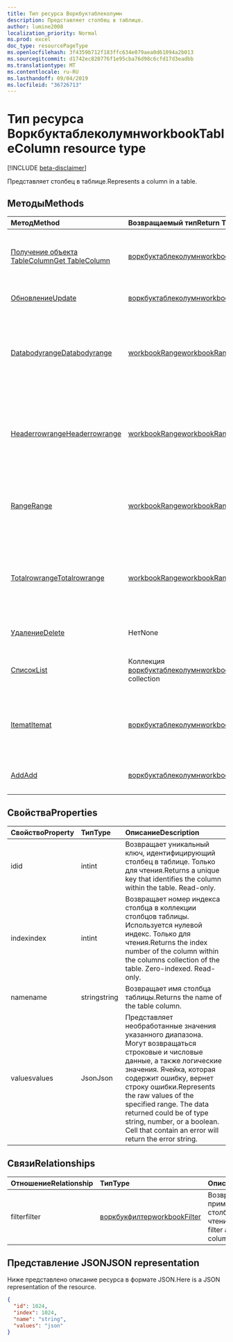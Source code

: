 ```yaml
---
title: Тип ресурса Воркбуктаблеколумн
description: Представляет столбец в таблице.
author: lumine2008
localization_priority: Normal
ms.prod: excel
doc_type: resourcePageType
ms.openlocfilehash: 3f4359b712f183ffc634e079aea0d61094a2b013
ms.sourcegitcommit: d1742ec820776f1e95cba76d98c6cfd17d3eadbb
ms.translationtype: MT
ms.contentlocale: ru-RU
ms.lasthandoff: 09/04/2019
ms.locfileid: "36726713"
---
```

# <a name="workbooktablecolumn-resource-type"></a><span data-ttu-id="db15f-103">Тип ресурса Воркбуктаблеколумн</span><span class="sxs-lookup"><span data-stu-id="db15f-103">workbookTableColumn resource type</span></span>

[!INCLUDE [beta-disclaimer](../../includes/beta-disclaimer.md)]

<span data-ttu-id="db15f-104">Представляет столбец в таблице.</span><span class="sxs-lookup"><span data-stu-id="db15f-104">Represents a column in a table.</span></span>


## <a name="methods"></a><span data-ttu-id="db15f-105">Методы</span><span class="sxs-lookup"><span data-stu-id="db15f-105">Methods</span></span>

| <span data-ttu-id="db15f-106">Метод</span><span class="sxs-lookup"><span data-stu-id="db15f-106">Method</span></span>           | <span data-ttu-id="db15f-107">Возвращаемый тип</span><span class="sxs-lookup"><span data-stu-id="db15f-107">Return Type</span></span>    |<span data-ttu-id="db15f-108">Описание</span><span class="sxs-lookup"><span data-stu-id="db15f-108">Description</span></span>|
|:---------------|:--------|:----------|
|[<span data-ttu-id="db15f-109">Получение объекта TableColumn</span><span class="sxs-lookup"><span data-stu-id="db15f-109">Get TableColumn</span></span>](../api/tablecolumn-get.md) | [<span data-ttu-id="db15f-110">воркбуктаблеколумн</span><span class="sxs-lookup"><span data-stu-id="db15f-110">workbookTableColumn</span></span>](workbooktablecolumn.md) |<span data-ttu-id="db15f-111">Чтение свойств и связей объекта tableColumn.</span><span class="sxs-lookup"><span data-stu-id="db15f-111">Read properties and relationships of tableColumn object.</span></span>|
|[<span data-ttu-id="db15f-112">Обновление</span><span class="sxs-lookup"><span data-stu-id="db15f-112">Update</span></span>](../api/tablecolumn-update.md) | [<span data-ttu-id="db15f-113">воркбуктаблеколумн</span><span class="sxs-lookup"><span data-stu-id="db15f-113">workbookTableColumn</span></span>](workbooktablecolumn.md) |<span data-ttu-id="db15f-114">Обновление объекта TableColumn.</span><span class="sxs-lookup"><span data-stu-id="db15f-114">Update TableColumn object.</span></span> |
|[<span data-ttu-id="db15f-115">Databodyrange</span><span class="sxs-lookup"><span data-stu-id="db15f-115">Databodyrange</span></span>](../api/tablecolumn-databodyrange.md)|[<span data-ttu-id="db15f-116">workbookRange</span><span class="sxs-lookup"><span data-stu-id="db15f-116">workbookRange</span></span>](workbookrange.md)|<span data-ttu-id="db15f-117">Получает объект диапазона, связанный с основными данными столбца.</span><span class="sxs-lookup"><span data-stu-id="db15f-117">Gets the range object associated with the data body of the column.</span></span>|
|[<span data-ttu-id="db15f-118">Headerrowrange</span><span class="sxs-lookup"><span data-stu-id="db15f-118">Headerrowrange</span></span>](../api/tablecolumn-headerrowrange.md)|[<span data-ttu-id="db15f-119">workbookRange</span><span class="sxs-lookup"><span data-stu-id="db15f-119">workbookRange</span></span>](workbookrange.md)|<span data-ttu-id="db15f-120">Получает объект диапазона, связанный со строкой заголовков столбца.</span><span class="sxs-lookup"><span data-stu-id="db15f-120">Gets the range object associated with the header row of the column.</span></span>|
|[<span data-ttu-id="db15f-121">Range</span><span class="sxs-lookup"><span data-stu-id="db15f-121">Range</span></span>](../api/tablecolumn-range.md)|[<span data-ttu-id="db15f-122">workbookRange</span><span class="sxs-lookup"><span data-stu-id="db15f-122">workbookRange</span></span>](workbookrange.md)|<span data-ttu-id="db15f-123">Получает объект диапазона, связанный со всем столбцом.</span><span class="sxs-lookup"><span data-stu-id="db15f-123">Gets the range object associated with the entire column.</span></span>|
|[<span data-ttu-id="db15f-124">Totalrowrange</span><span class="sxs-lookup"><span data-stu-id="db15f-124">Totalrowrange</span></span>](../api/tablecolumn-totalrowrange.md)|[<span data-ttu-id="db15f-125">workbookRange</span><span class="sxs-lookup"><span data-stu-id="db15f-125">workbookRange</span></span>](workbookrange.md)|<span data-ttu-id="db15f-126">Получает объект диапазона, связанный со строкой итогов столбца.</span><span class="sxs-lookup"><span data-stu-id="db15f-126">Gets the range object associated with the totals row of the column.</span></span>|
|[<span data-ttu-id="db15f-127">Удаление</span><span class="sxs-lookup"><span data-stu-id="db15f-127">Delete</span></span>](../api/tablecolumn-delete.md)|<span data-ttu-id="db15f-128">Нет</span><span class="sxs-lookup"><span data-stu-id="db15f-128">None</span></span>|<span data-ttu-id="db15f-129">Удаляет столбец из таблицы.</span><span class="sxs-lookup"><span data-stu-id="db15f-129">Deletes the column from the table.</span></span>|
|[<span data-ttu-id="db15f-130">Список</span><span class="sxs-lookup"><span data-stu-id="db15f-130">List</span></span>](../api/tablecolumn-list.md) | <span data-ttu-id="db15f-131">Коллекция [воркбуктаблеколумн](workbooktablecolumn.md)</span><span class="sxs-lookup"><span data-stu-id="db15f-131">[workbookTableColumn](workbooktablecolumn.md) collection</span></span> |<span data-ttu-id="db15f-132">Получение коллекции объектов tableColumn.</span><span class="sxs-lookup"><span data-stu-id="db15f-132">Get tableColumn object collection.</span></span> |
|[<span data-ttu-id="db15f-133">Itemat</span><span class="sxs-lookup"><span data-stu-id="db15f-133">Itemat</span></span>](../api/tablecolumncollection-itemat.md)|[<span data-ttu-id="db15f-134">воркбуктаблеколумн</span><span class="sxs-lookup"><span data-stu-id="db15f-134">workbookTableColumn</span></span>](workbooktablecolumn.md)|<span data-ttu-id="db15f-135">Возвращает столбец на основании его позиции в коллекции.</span><span class="sxs-lookup"><span data-stu-id="db15f-135">Gets a column based on its position in the collection.</span></span>|
|[<span data-ttu-id="db15f-136">Add</span><span class="sxs-lookup"><span data-stu-id="db15f-136">Add</span></span>](../api/tablecolumncollection-add.md)|[<span data-ttu-id="db15f-137">воркбуктаблеколумн</span><span class="sxs-lookup"><span data-stu-id="db15f-137">workbookTableColumn</span></span>](workbooktablecolumn.md)|<span data-ttu-id="db15f-138">Добавляет новый столбец в таблицу.</span><span class="sxs-lookup"><span data-stu-id="db15f-138">Adds a new column to the table.</span></span>|

## <a name="properties"></a><span data-ttu-id="db15f-139">Свойства</span><span class="sxs-lookup"><span data-stu-id="db15f-139">Properties</span></span>
| <span data-ttu-id="db15f-140">Свойство</span><span class="sxs-lookup"><span data-stu-id="db15f-140">Property</span></span>     | <span data-ttu-id="db15f-141">Тип</span><span class="sxs-lookup"><span data-stu-id="db15f-141">Type</span></span>   |<span data-ttu-id="db15f-142">Описание</span><span class="sxs-lookup"><span data-stu-id="db15f-142">Description</span></span>|
|:---------------|:--------|:----------|
|<span data-ttu-id="db15f-143">id</span><span class="sxs-lookup"><span data-stu-id="db15f-143">id</span></span>|<span data-ttu-id="db15f-144">int</span><span class="sxs-lookup"><span data-stu-id="db15f-144">int</span></span>|<span data-ttu-id="db15f-p101">Возвращает уникальный ключ, идентифицирующий столбец в таблице. Только для чтения.</span><span class="sxs-lookup"><span data-stu-id="db15f-p101">Returns a unique key that identifies the column within the table. Read-only.</span></span>|
|<span data-ttu-id="db15f-147">index</span><span class="sxs-lookup"><span data-stu-id="db15f-147">index</span></span>|<span data-ttu-id="db15f-148">int</span><span class="sxs-lookup"><span data-stu-id="db15f-148">int</span></span>|<span data-ttu-id="db15f-p102">Возвращает номер индекса столбца в коллекции столбцов таблицы. Используется нулевой индекс. Только для чтения.</span><span class="sxs-lookup"><span data-stu-id="db15f-p102">Returns the index number of the column within the columns collection of the table. Zero-indexed. Read-only.</span></span>|
|<span data-ttu-id="db15f-152">name</span><span class="sxs-lookup"><span data-stu-id="db15f-152">name</span></span>|<span data-ttu-id="db15f-153">string</span><span class="sxs-lookup"><span data-stu-id="db15f-153">string</span></span>|<span data-ttu-id="db15f-154">Возвращает имя столбца таблицы.</span><span class="sxs-lookup"><span data-stu-id="db15f-154">Returns the name of the table column.</span></span>|
|<span data-ttu-id="db15f-155">values</span><span class="sxs-lookup"><span data-stu-id="db15f-155">values</span></span>|<span data-ttu-id="db15f-156">Json</span><span class="sxs-lookup"><span data-stu-id="db15f-156">Json</span></span>|<span data-ttu-id="db15f-p103">Представляет необработанные значения указанного диапазона. Могут возвращаться строковые и числовые данные, а также логические значения. Ячейка, которая содержит ошибку, вернет строку ошибки.</span><span class="sxs-lookup"><span data-stu-id="db15f-p103">Represents the raw values of the specified range. The data returned could be of type string, number, or a boolean. Cell that contain an error will return the error string.</span></span>|

## <a name="relationships"></a><span data-ttu-id="db15f-160">Связи</span><span class="sxs-lookup"><span data-stu-id="db15f-160">Relationships</span></span>
| <span data-ttu-id="db15f-161">Отношение</span><span class="sxs-lookup"><span data-stu-id="db15f-161">Relationship</span></span> | <span data-ttu-id="db15f-162">Тип</span><span class="sxs-lookup"><span data-stu-id="db15f-162">Type</span></span>   |<span data-ttu-id="db15f-163">Описание</span><span class="sxs-lookup"><span data-stu-id="db15f-163">Description</span></span>|
|:---------------|:--------|:----------|
|<span data-ttu-id="db15f-164">filter</span><span class="sxs-lookup"><span data-stu-id="db15f-164">filter</span></span>|[<span data-ttu-id="db15f-165">воркбукфилтер</span><span class="sxs-lookup"><span data-stu-id="db15f-165">workbookFilter</span></span>](workbookfilter.md)|<span data-ttu-id="db15f-p104">Возвращает фильтр, применяемый к столбцу. Только для чтения.</span><span class="sxs-lookup"><span data-stu-id="db15f-p104">Retrieve the filter applied to the column. Read-only.</span></span>|

## <a name="json-representation"></a><span data-ttu-id="db15f-168">Представление JSON</span><span class="sxs-lookup"><span data-stu-id="db15f-168">JSON representation</span></span>

<span data-ttu-id="db15f-169">Ниже представлено описание ресурса в формате JSON.</span><span class="sxs-lookup"><span data-stu-id="db15f-169">Here is a JSON representation of the resource.</span></span>

<!-- {
  "blockType": "resource",
  "optionalProperties": [

  ],
  "keyProperty": "id",
  "baseType":"microsoft.graph.entity",
  "@odata.type": "microsoft.graph.workbookTableColumn"
}-->

```json
{
  "id": 1024,
  "index": 1024,
  "name": "string",
  "values": "json"
}

```

<!-- uuid: 8fcb5dbc-d5aa-4681-8e31-b001d5168d79
2015-10-25 14:57:30 UTC -->
<!--
{
  "type": "#page.annotation",
  "description": "TableColumn resource",
  "keywords": "",
  "section": "documentation",
  "tocPath": "",
  "suppressions": []
}
-->
